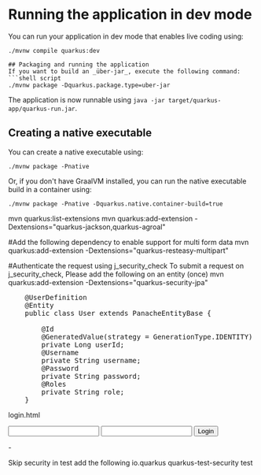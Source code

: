 # Running the application in dev mode

You can run your application in dev mode that enables live coding using:
```shell script
./mvnw compile quarkus:dev

## Packaging and running the application
If you want to build an _über-jar_, execute the following command:
```shell script
./mvnw package -Dquarkus.package.type=uber-jar
```

The application is now runnable using `java -jar target/quarkus-app/quarkus-run.jar`.

## Creating a native executable

You can create a native executable using: 
```shell script
./mvnw package -Pnative
```

Or, if you don't have GraalVM installed, you can run the native executable build in a container using: 
```shell script
./mvnw package -Pnative -Dquarkus.native.container-build=true
```

mvn quarkus:list-extensions
mvn quarkus:add-extension -Dextensions="quarkus-jackson,quarkus-agroal"

#Add the following dependency to enable support for multi form data
mvn quarkus:add-extension -Dextensions="quarkus-resteasy-multipart"

#Authenticate the request using j_security_check
To submit a request on j_security_check, Please add the following on an entity (once)
mvn quarkus:add-extension -Dextensions="quarkus-security-jpa"

<pre>
    @UserDefinition
    @Entity
    public class User extends PanacheEntityBase {
    
        @Id
        @GeneratedValue(strategy = GenerationType.IDENTITY)
        private Long userId;
        @Username
        private String username;
        @Password
        private String password;
        @Roles
        private String role;
    }
</pre>

login.html
<form method="post" action="j_security_check">
    <input type="text" id="j_username" name="j_username" required>
    <input type="password" id="j_password" name="j_password" required>
    <input type="submit" value="Login">
</form>-

Skip security in test add the following
<dependency>
<groupId>io.quarkus</groupId>
<artifactId>quarkus-test-security</artifactId>
<scope>test</scope>
</dependency>
